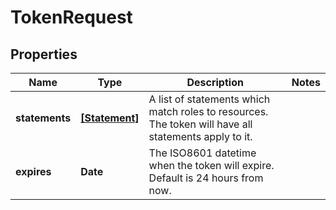 # TokenRequest

## Properties

Name | Type | Description | Notes
------------ | ------------- | ------------- | -------------
**statements** | [**[Statement]**](Statement.md) | A list of statements which match roles to resources. The token will have all statements apply to it. | 
**expires** | **Date** | The ISO8601 datetime when the token will expire. Default is 24 hours from now. | 


